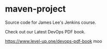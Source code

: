 # maven-project
Source code for James Lee's Jenkins course.

Check out our Latest DevOps PDF book.

https://www.level-up.one/devops-pdf-book
moo
